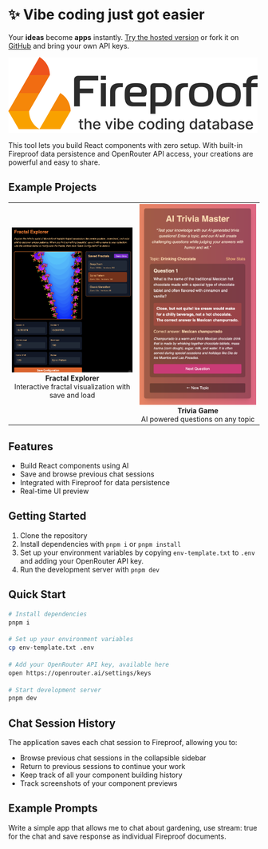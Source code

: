 # ✨ Vibe coding just got easier

Your **ideas** become **apps** instantly. [Try the hosted version](https://vibe-coding.use-fireproof.com/) or fork it on [GitHub](https://github.com/vibe-coding/vibe-coding) and bring your own API keys.

![Vibe Coding App Builder](./public/fireproof-logo.png)

This tool lets you build React components with zero setup. With built-in Fireproof data persistence and OpenRouter API access, your creations are powerful and easy to share.

## Example Projects

<div align="center">
  <table>
    <tr>
      <td align="center">
        <img src="./public/fractal.png" alt="Fractal Explorer" width="400"/>
        <br />
        <b>Fractal Explorer</b>
        <br />
        Interactive fractal visualization with save and load
      </td>
      <td align="center">
        <img src="./public/trivia.png" alt="Trivia Game" width="400"/>
        <br />
        <b>Trivia Game</b>
        <br />
        AI powered questions on any topic
      </td>
    </tr>
  </table>
</div>

## Features

- Build React components using AI
- Save and browse previous chat sessions
- Integrated with Fireproof for data persistence
- Real-time UI preview

## Getting Started

1. Clone the repository
2. Install dependencies with `pnpm i` or `pnpm install`
3. Set up your environment variables by copying `env-template.txt` to `.env` and adding your OpenRouter API key.
4. Run the development server with `pnpm dev`

## Quick Start

```bash
# Install dependencies
pnpm i

# Set up your environment variables
cp env-template.txt .env

# Add your OpenRouter API key, available here
open https://openrouter.ai/settings/keys

# Start development server
pnpm dev
```

## Chat Session History

The application saves each chat session to Fireproof, allowing you to:

- Browse previous chat sessions in the collapsible sidebar
- Return to previous sessions to continue your work
- Keep track of all your component building history
- Track screenshots of your component previews

## Example Prompts

Write a simple app that allows me to chat about gardening, use stream: true for the chat and save response as individual Fireproof documents.
